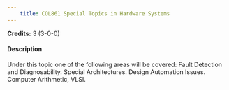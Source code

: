 ```yaml
---
    title: COL861 Special Topics in Hardware Systems
---
```

**Credits:** 3 (3-0-0)



#### Description 
Under this topic one of the following areas will be covered: Fault Detection and Diagnosability. Special Architectures. Design Automation Issues. Computer Arithmetic, VLSI.